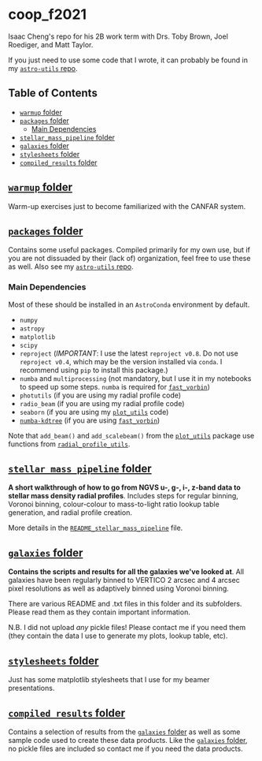# coop_f2021

Isaac Cheng's repo for his 2B work term with Drs. Toby Brown, Joel Roediger, and Matt
Taylor.

If you just need to use some code that I wrote, it can probably be found in my
[`astro-utils` repo](https://github.com/BearBearCodes/astro-utils).

## Table of Contents
<!-- @import "[TOC]" {cmd="toc" depthFrom=1 depthTo=6 orderedList=false} -->

<!-- code_chunk_output -->

- [`warmup` folder](#warmup-folderwarmup)
- [`packages` folder](#packages-folderpackages)
  - [Main Dependencies](#main-dependencies)
- [`stellar_mass_pipeline` folder](#stellar_mass_pipeline-folderstellar_mass_pipeline)
- [`galaxies` folder](#galaxies-foldergalaxies)
- [`stylesheets` folder](#stylesheets-folderstylesheets)
- [`compiled_results` folder](#compiled_results-foldercompiled_results)

<!-- /code_chunk_output -->

## [`warmup` folder](warmup/)

Warm-up exercises just to become familiarized with the CANFAR system.

## [`packages` folder](packages/)

Contains some useful packages. Compiled primarily for my own use, but if you are not
dissuaded by their (lack of) organization, feel free to use these as well. Also see my
[`astro-utils` repo](https://github.com/BearBearCodes/astro-utils).

### Main Dependencies

Most of these should be installed in an `AstroConda` environment by default.

- `numpy`
- `astropy`
- `matplotlib`
- `scipy`
- `reproject` (_IMPORTANT_: I use the latest `reproject v0.8`. Do not use `reproject
  v0.4`, which may be the version installed via `conda`. I recommend using `pip` to
  install this package.)
- `numba` and `multiprocessing` (not mandatory, but I use it in my notebooks to speed up
  some steps. `numba` is required for
  [`fast_vorbin`](https://github.com/BearBearCodes/coop_f2021/blob/master/packages/fast_vorbin.py))
- `photutils` (if you are using my radial profile code)
- `radio_beam` (if you are using my radial profile code)
- `seaborn` (if you are using my [`plot_utils`](packages/plot_utils.py) code)
- [`numba-kdtree`](https://github.com/mortacious/numba-kdtree) (if you are using
  [`fast_vorbin`](https://github.com/BearBearCodes/coop_f2021/blob/master/packages/fast_vorbin.py))

Note that `add_beam()` and `add_scalebeam()` from the
[`plot_utils`](packages/plot_utils.py) package use functions from
[`radial_profile_utils`](packages/radial_profile_utils.py).

## [`stellar_mass_pipeline` folder](stellar_mass_pipeline/)

**A short walkthrough of how to go from NGVS u-, g-, i-, z-band data to stellar mass
density radial profiles**. Includes steps for regular binning, Voronoi binning,
colour-colour to mass-to-light ratio lookup table generation, and radial profile creation.

More details in the
[`README_stellar_mass_pipeline`](stellar_mass_pipeline/README_stellar_mass_pipeline.md)
file.

## [`galaxies` folder](galaxies/)

**Contains the scripts and results for all the galaxies we've looked at**. All galaxies
have been regularly binned to VERTICO 2 arcsec and 4 arcsec pixel resolutions as well as
adaptively binned using Voronoi binning.

There are various README and .txt files in this folder and its subfolders. Please read
them as they contain important information.

N.B. I did not upload _any_ pickle files! Please contact me if you need them (they contain
the data I use to generate my plots, lookup table, etc).

## [`stylesheets` folder](stylesheets/)

Just has some matplotlib stylesheets that I use for my beamer presentations.

## [`compiled_results` folder](compiled_results/)

Contains a selection of results from the [`galaxies` folder](galaxies/) as well as some
sample code used to create these data products. Like the [`galaxies` folder](galaxies/),
no pickle files are included so contact me if you need the data products.
